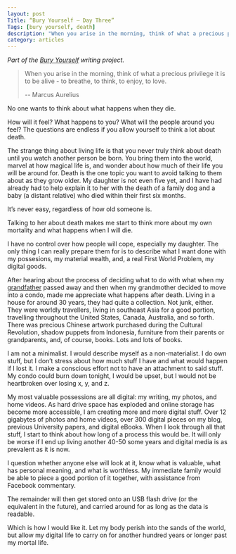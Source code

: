 ```yaml
---
layout: post
Title: “Bury Yourself — Day Three”
Tags: [bury yourself, death]
description: "When you arise in the morning, think of what a precious privilege it is to be alive - to breathe, to think, to enjoy, to love."
category: articles
---
```


*Part of the [Bury Yourself](http://www.foursides.ca/bury "Bury Yourself | Four Sides") writing project.*

> When you arise in the morning, think of what a precious privilege it is to be alive - to breathe, to think, to enjoy, to love.
>
> -- Marcus Aurelius

No one wants to think about what happens when they die. 

How will it feel? What happens to you? What will the people around you feel? The questions are endless if you allow yourself to think a lot about death. 

The strange thing about living life is that you never truly think about death until you watch another person be born. You bring them into the world, marvel at how magical life is, and wonder about how much of their life you will be around for. Death is the one topic you want to avoid talking to them about as they grow older.  My daughter is not even five yet, and I have had already had to help explain it to her with the death of a family dog and a baby (a distant relative) who died within their first six months. 

It’s never easy, regardless of how old someone is. 

Talking to her about death makes me start to think more about my own mortality and what happens when I will die. 

I have no control over how people will cope, especially my daughter. The only thing I can really prepare them for is to describe what I want done with my possesions, my material wealth, and, a real First World Problem, my digital goods. 

After hearing about the process of deciding what to do with what when my [grandfather](http://www.foursides.ca/Bury-Yourself-Day-One) passed away and then when my grandmother decided to move into a condo, made me appreciate what happens after death. Living in a house for around 30 years, they had quite a collection. Not junk, either. They were worldly travellers, living in southeast Asia for a good portion, travelling throughout the United States, Canada, Australia, and so forth. There was precious Chinese artwork purchased during the Cultural Revolution, shadow puppets from Indonesia, furniture from their parents or grandparents, and, of course, books. Lots and lots of books. 

I am not a minimalist. I would describe myself as a non-materialist. I do own stuff, but I don’t stress about how much stuff I have and what would happen if I lost it. I make a conscious effort not to have an attachment to said stuff. My condo could burn down tonight, I would be upset, but I would not be heartbroken over losing x, y, and z.

My most valuable possessions are all digital: my writing, my photos, and home videos. As hard drive space has exploded and online storage has become more accessible, I am creating more and more digital stuff. Over 12 gigabytes of photos and home videos, over 300 digital pieces on my blog, previous University papers, and digital eBooks. When I look through all that stuff, I start to think about how long of a process this would be. It will only be worse if I end up living another 40-50 some years and digital media is as prevalent as it is now. 

I question whether anyone else will look at it, know what is valuable, what has personal meaning, and what is worthless. My immediate family would be able to piece a good portion of it together, with assistance from Facebook commentary. 

The remainder will then get stored onto an USB flash drive (or the equivalent in the future), and carried around for as long as the data is readable. 

Which is how I would like it. Let my body perish into the sands of the world, but allow my digital life to carry on for another hundred years or longer past my mortal life. 


